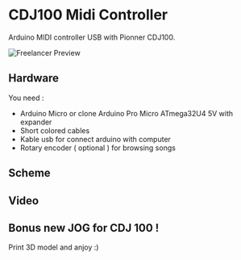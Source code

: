 # CDJ100 Midi Controller
Arduino MIDI controller USB with Pionner CDJ100.

![Freelancer Preview](https://github.com/Lukaszm328/ArduinoMidiControllerUsb/blob/master/CDJ100Arduino.png?raw=true)

## Hardware
You need :
- Arduino Micro or clone Arduino Pro Micro ATmega32U4 5V with expander
- Short colored cables
- Kable usb for connect arduino with computer
- Rotary encoder ( optional ) for browsing songs

## Scheme

## Video

## Bonus new JOG for CDJ 100 !
Print 3D model and anjoy :)
